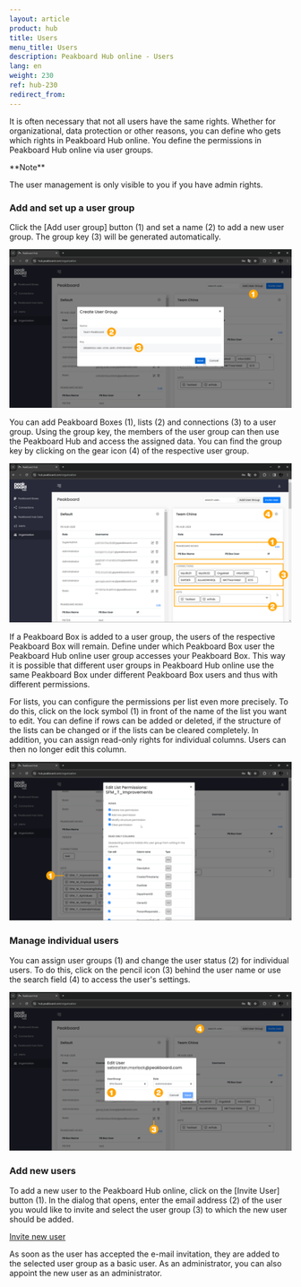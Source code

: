 ```yaml
---
layout: article
product: hub
title: Users
menu_title: Users
description: Peakboard Hub online - Users
lang: en
weight: 230
ref: hub-230
redirect_from:
---
```


It is often necessary that not all users have the same rights. Whether for organizational, data protection or other reasons, you can define who gets which rights in Peakboard Hub online. You define the permissions in Peakboard Hub online via user groups.

<div class="box-warning" markdown="1">
**Note**

The user management is only visible to you if you have admin rights.
</div>

### Add and set up a user group

Click the [Add user group] button (1) and set a name (2) to add a new user group. The group key (3) will be generated automatically.

![Add user group](/assets/images/hub/en_hub-online_usermanagement-01.png)

You can add Peakboard Boxes (1), lists (2) and connections (3) to a user group.
Using the group key, the members of the user group can then use the Peakboard Hub and access the assigned data. You can find the group key by clicking on the gear icon (4) of the respective user group.

![User groups](/assets/images/hub/en_hub-online_usermanagement-02.png)

If a Peakboard Box is added to a user group, the users of the respective Peakboard Box will remain.
Define under which Peakboard Box user the Peakboard Hub online user group accesses your Peakboard Box.
This way it is possible that different user groups in Peakboard Hub online use the same Peakboard Box under different Peakboard Box users and thus with different permissions.

For lists, you can configure the permissions per list even more precisely.
To do this, click on the lock symbol (1) in front of the name of the list you want to edit.
You can define if rows can be added or deleted, if the structure of the lists can be changed or if the lists can be cleared completely. In addition, you can assign read-only rights for individual columns. Users can then no longer edit this column.

![Lists](/assets/images/hub/en_hub-online_usermanagement-03.png)

### Manage individual users

You can assign user groups (1) and change the user status (2) for individual users. To do this, click on the pencil icon (3) behind the user name or use the search field (4) to access the user's settings.

![Individual users](/assets/images/hub/en_hub-online_usermanagement-04.png)

### Add new users

To add a new user to the Peakboard Hub online, click on the [Invite User] button (1).
In the dialog that opens, enter the email address (2) of the user you would like to invite and select the user group (3) to which the new user should be added.

[Invite new user](/assets/images/hub/en_hub-online_usermanagement-05.png)

As soon as the user has accepted the e-mail invitation, they are added to the selected user group as a basic user.
As an administrator, you can also appoint the new user as an administrator.
